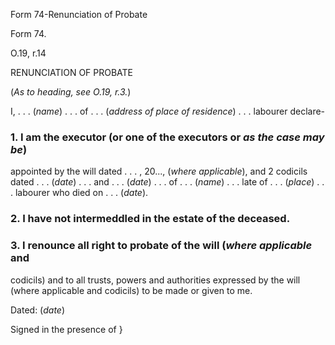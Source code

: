 Form 74-Renunciation of Probate

Form 74.

O.19, r.14

RENUNCIATION OF PROBATE

(*As to heading, see O.19, r.3.*)

I, . . . (*name*) . . . of . . . (*address of place of residence*) . . .
labourer declare-

### 1\. I am the executor (or one of the executors or *as the case may be*)
appointed by the will dated . . . , 20\..., (*where applicable*), and 2
codicils dated . . . (*date*) . . . and . . . (*date*) . . . of . . .
(*name*) . . . late of . . . (*place*) . . . labourer who died on . . .
(*date*).

### 2\. I have not intermeddled in the estate of the deceased.

### 3\. I renounce all right to probate of the will (*where applicable* and
codicils) and to all trusts, powers and authorities expressed by the
will (where applicable and codicils) to be made or given to me.

Dated: (*date*)

Signed in the presence of }

